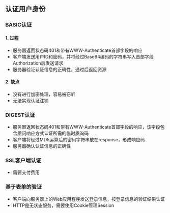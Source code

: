 ## 认证用户身份

### BASIC认证

#### 1. 过程

- 服务器返回状态码401和带有WWW-Authenticate首部字段的响应
- 客户端发送用户ID和密码，并将经过Base64编码的字符串写入首部字段Authorization后发送请求
- 服务器验证认证信息的正确性，通过后返回资源

#### 2. 缺点

- 没有进行加密处理，容易被窃听
- 无法实现认证注销

### DIGEST认证

- 服务器返回状态码401和带有WWW-Authenticate首部字段的响应，该字段包含质问响应方式认证所需的临时质询码
- 客户端将经过MD5运算后的密码字符串放在response，形成响应码
- 服务器确认认证信息的正确性

### SSL客户端认证

- 需要支付费用

### 基于表单的验证

- 客户端向服务器上的Web应用程序发送登录信息，按登录信息的验证结果认证
- HTTP是无状态服务，需要使用Cookie管理Session


